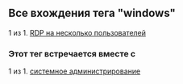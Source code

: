 ## Все вхождения тега "windows"


1 из 1. [RDP на несколько пользователей](./sys_windows_multiuser_rdp.md)



### Этот тег встречается вместе с


1 из 1. [системное администрирование](./meta_sistemnoe_administrirovanie.md)

